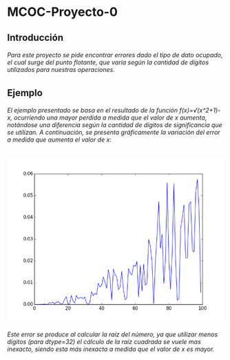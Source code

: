 # MCOC-Proyecto-0
## Introducción
###### Para este proyecto se pide encontrar errores dado el tipo de dato ocupado, el cual surge del punto flotante, que varía según la cantidad de dígitos utilizados para nuestras operaciones.
## Ejemplo
###### El ejemplo presentado se basa en el resultado de la función f(x)=√(x^2+1)-x, ocurriendo una mayor perdida a medida que el valor de x aumenta, notándose una diferencia según la cantidad de dígitos de significancia que se utilizan. A continuación, se presenta gráficamente la variación del error a medida que aumenta el valor de x: 
![Grafico](https://github.com/JorgeSalasG/MCOC-Proyecto-0/blob/master/loss-of-significance.png)
###### Este error se produce al calcular la raíz del número, ya que utilizar menos dígitos (para dtype=32) el cálculo de la raíz cuadrada se vuele mas inexacto, siendo esta más inexacta a medida que el valor de x es mayor.
